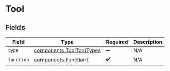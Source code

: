 # Tool


## Fields

| Field                                                                | Type                                                                 | Required                                                             | Description                                                          |
| -------------------------------------------------------------------- | -------------------------------------------------------------------- | -------------------------------------------------------------------- | -------------------------------------------------------------------- |
| `type`                                                               | [components.ToolToolTypes](../../models/components/tooltooltypes.md) | :heavy_minus_sign:                                                   | N/A                                                                  |
| `function`                                                           | [components.FunctionT](../../models/components/functiont.md)         | :heavy_check_mark:                                                   | N/A                                                                  |